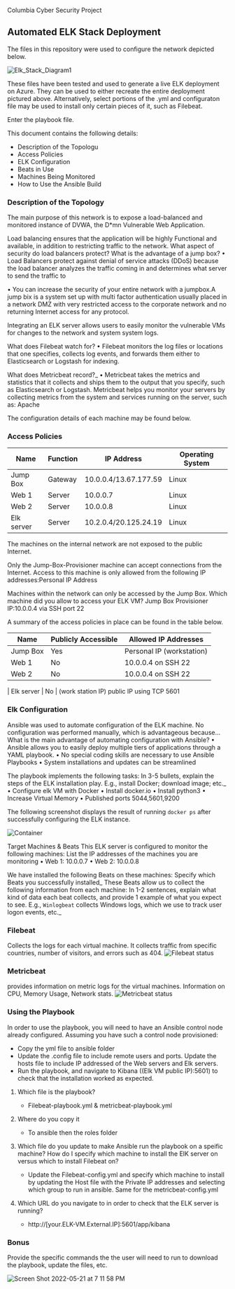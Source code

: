 Columbia Cyber Security Project
## Automated ELK Stack Deployment

The files in this repository were used to configure the network depicted below.


![Elk_Stack_Diagram1](https://user-images.githubusercontent.com/105944451/169670029-961d06e7-2ee9-4b61-8f27-2e64be389f17.jpg)

These files have been tested and used to generate a live ELK deployment on Azure. They can be used to either recreate the entire deployment pictured above. Alternatively, select portions of the .yml and configuraton file may be used to install only certain pieces of it, such as Filebeat.

Enter the playbook file.

This document contains the following details:
- Description of the Topologu
- Access Policies
- ELK Configuration
- Beats in Use
- Machines Being Monitored
- How to Use the Ansible Build


### Description of the Topology

The main purpose of this network is to expose a load-balanced and monitored instance of DVWA, the D*mn Vulnerable Web Application.

Load balancing ensures that the application will be highly Functional and available, in addition to restricting traffic to the network.
 What aspect of security do load balancers protect? What is the advantage of a jump box?
•	Load Balancers protect against denial of service attacks (DDoS) because the load balancer analyzes the traffic coming in and determines what server to send the traffic to

•	You can increase the security of your entire network with a jumpbox.A jump bix is a system set up with multi factor authentication usually placed in a network DMZ with very restricted access to the corporate network and no returning Internet access for any protocol.

Integrating an ELK server allows users to easily monitor the vulnerable VMs for changes to the network and system system logs.

What does Filebeat watch for? 
•	Filebeat monitors the log files or locations that one specifies, collects log events, and forwards them either to Elasticsearch or Logstash for indexing.

What does Metricbeat record?_
•	Metricbeat takes the metrics and statistics that it collects and ships them to the output that you specify, such as Elasticsearch or Logstash. Metricbeat helps you monitor your servers by collecting metrics from the system and services running on the server, such as: Apache


The configuration details of each machine may be found below.

### Access Policies

| Name       | Function | IP Address            | Operating System |
|------------|----------|-----------------------|------------------|
| Jump Box   | Gateway  | 10.0.0.4/13.67.177.59 | Linux            |
| Web 1      | Server   | 10.0.0.7              | Linux            |
| Web 2      | Server   | 10.0.0.8              | Linux            |
| Elk server | Server   | 10.2.0.4/20.125.24.19 | Linux            |


The machines on the internal network are not exposed to the public Internet. 

Only the Jump-Box-Provisioner machine can accept connections from the Internet. Access to this machine is only allowed from the following IP addresses:Personal IP Address

Machines within the network can only be accessed by the Jump Box. Which machine did you allow to access your ELK VM? Jump Box Provisioner IP:10.0.0.4 via SSH port 22

A summary of the access policies in place can be found in the table below.

| Name       | Publicly Accessible | Allowed IP Addresses                       |
|------------|---------------------|--------------------------------------------|
| Jump Box   |         Yes         | Personal IP (workstation)                  |
| Web 1      |          No         | 10.0.0.4 on SSH 22                         |
| Web 2      |          No         | 10.0.0.4 on SSH 22 
                                          
| Elk server |          No         | (work station IP) public IP using TCP 5601



### Elk Configuration

Ansible was used to automate configuration of the ELK machine. No configuration was performed manually, which is advantageous because...
What is the main advantage of automating configuration with Ansible?
•	Ansible allows you to easily deploy multiple tiers of applications through a YAML playbook.
•	No special coding skills are necessary to use Ansible Playbooks
•	System installations and updates can be streamlined


The playbook implements the following tasks:
In 3-5 bullets, explain the steps of the ELK installation play. E.g., install Docker; download image; etc._
•	Configure elk VM with Docker
•	Install docker.io
•	Install python3
•	Increase Virtual Memory
•	Published ports 5044,5601,9200

The following screenshot displays the result of running `docker ps` after successfully configuring the ELK instance.

![Container](https://user-images.githubusercontent.com/105944451/169670118-baa289b1-bf1c-4ccf-81bd-38478d2f365f.png)



Target Machines & Beats
This ELK server is configured to monitor the following machines:
List the IP addresses of the machines you are monitoring
•	Web 1: 10.0.0.7 
•	Web 2: 10.0.0.8


We have installed the following Beats on these machines:
Specify which Beats you successfully installed_
These Beats allow us to collect the following information from each machine:
In 1-2 sentences, explain what kind of data each beat collects, and provide 1 example of what you expect to see. E.g., `Winlogbeat` collects Windows logs, which we use to track user logon events, etc._

### Filebeat
Collects the logs for each virtual machine. It collects traffic from specific countries, number of visitors, and errors such as 404.
![Filebeat status](https://user-images.githubusercontent.com/105944451/169670176-5ce93294-692b-4069-a466-6b308f50cc3d.png)



### Metricbeat 
provides information on metric logs for the virtual machines. Information on CPU, Memory Usage, Network stats.
![Metricbeat status](https://user-images.githubusercontent.com/105944451/169670179-7b95dfe7-11ec-4ced-90c0-074661e53d72.png) 


### Using the Playbook

In order to use the playbook, you will need to have an Ansible control node already configured. Assuming you have such a control node provisioned:
- Copy the yml file to ansible folder
- Update the .config file to include remote users and ports. Update the hosts file to include IP addressed of the Web servers and Elk servers.
- Run the playbook, and navigate to Kibana ((Elk VM public IP):5601) to check that the installation worked as expected.


 1. Which file is the playbook?
     - Filebeat-playbook.yml & metricbeat-playbook.yml
     
 2. Where do you copy it
     - To ansible then the roles folder
  
 3. Which file do you update to make Ansible run the playbook on a speific machine? How do I specify which machine to install the ElK server on versus    which to install Filebeat on?
     - Update the Filebeat-config.yml and specify which machine to install by updating the Host file with the Private IP addresses and selecting which          group to run in ansible. Same for the metricbeat-config.yml
     
 4. Which URL do you navigate to in order to check that the ELK server is running? 
      - http://[your.ELK-VM.External.IP]:5601/app/kibana
   
  
 ### Bonus
 Provide the specific commands the the user will need to run to download the playbook, update the files, etc.
 

 ![Screen Shot 2022-05-21 at 7 11 58 PM](https://user-images.githubusercontent.com/105944451/169671802-68441296-8f42-4591-9de3-8845bb7dfc6a.png)


